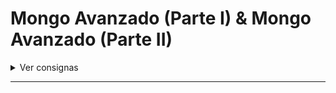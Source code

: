 # Mongo Avanzado (Parte I) & Mongo Avanzado (Parte II)

<details>
  <summary>Ver consignas</summary>

### Configuración del Servidor

- [✅] Agregar el modelo de persistencia de Mongo y mongoose a tu proyecto.
  Con base en nuestra implementación actual de productos, modificar el método GET / para que cumpla con los siguientes puntos:
  Deberá poder recibir por query params un limit (opcional), una page (opcional), un sort (opcional) y un query (opcional)
  -limit permitirá devolver sólo el número de elementos solicitados al momento de la petición, en caso de no recibir limit, éste será de 10.
  -Page permitirá devolver la página que queremos buscar, en caso de no recibir page, ésta será de 1
  -query, el tipo de elemento que quiero buscar (es decir, qué filtro aplicar), en caso de no recibir query, realizar la búsqueda general
  -Sort: asc/desc, para realizar ordenamiento ascendente o descendente por precio, en caso de no recibir sort, no realizar ningún ordenamiento

[] El método GET deberá devolver un objeto con el siguiente formato:
```
{
  status:success/error
  payload: Resultado de los productos solicitados
  totalPages: Total de páginas
  prevPage: Página anterior
  nextPage: Página siguiente
  page: Página actual
  hasPrevPage: Indicador para saber si la página previa existe
  hasNextPage: Indicador para saber si la página siguiente existe.
  prevLink: Link directo a la página previa (null si hasPrevPage=false)
  nextLink: Link directo a la página siguiente (null si hasNextPage=false)
  }
```
[] Se deberá poder buscar productos por categoría o por disponibilidad, y se deberá poder realizar un ordenamiento de estos productos de manera ascendente o descendente por precio.

[] Además, agregar al router de carts los siguientes endpoints:
- DELETE api/carts/:cid/products/:pid deberá eliminar del carrito el producto seleccionado.
- PUT api/carts/:cid deberá actualizar el carrito con un arreglo de productos con el formato especificado arriba.
- PUT api/carts/:cid/products/:pid deberá poder actualizar SÓLO la cantidad de ejemplares del producto por cualquier cantidad pasada desde req.body
- DELETE api/carts/:cid deberá eliminar todos los productos del carrito
- Esta vez, para el modelo de Carts, en su propiedad products, el id de cada producto generado dentro del array tiene que hacer referencia al modelo de Products. Modificar la ruta /:cid para que al traer todos los productos, los traiga completos mediante un “populate”. De esta manera almacenamos sólo el Id, pero al solicitarlo podemos desglosar los productos asociados.

[] Crear una vista en el router de views ‘/products’ para visualizar todos los productos con su respectiva paginación. Cada producto mostrado puede resolverse de dos formas:
Llevar a una nueva vista con el producto seleccionado con su descripción completa, detalles de precio, categoría, etc. Además de un botón para agregar al carrito.
Contar con el botón de “agregar al carrito” directamente, sin necesidad de abrir una página adicional con los detalles del producto.

[] Además, agregar una vista en ‘/carts/:cid (cartId) para visualizar un carrito específico, donde se deberán listar SOLO los productos que pertenezcan a dicho carrito.

</details>

---
